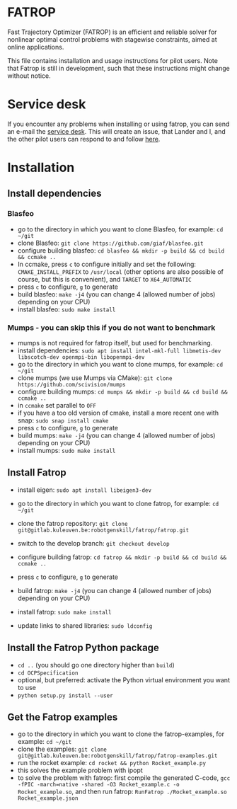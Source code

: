 # FATROP

Fast Trajectory Optimizer (FATROP) is an efficient and reliable solver for nonlinear optimal control problems with stagewise constraints, aimed at online applications.

This file contains installation and usage instructions for pilot users. Note that Fatrop is still in development, such that these instructions might change without notice.

# Service desk

If you encounter any problems when installing or using fatrop, you can send an e-mail the [service desk](mailto:gitlab-incoming+robotgenskill-fatrop-fatrop-5447-issue-@kuleuven.be). This will create an issue, that Lander and I, and the other pilot users can respond to and follow [here](https://gitlab.kuleuven.be/robotgenskill/fatrop/fatrop/-/issues/service_desk).

# Installation

## Install dependencies

### Blasfeo

* go to the directory in which you want to clone Blasfeo, for example: `cd ~/git`
* clone Blasfeo: `git clone https://github.com/giaf/blasfeo.git`
* configure building blasfeo: `cd blasfeo && mkdir -p build && cd build && ccmake ..`
* In ccmake, press `c` to configure initially and set the following: `CMAKE_INSTALL_PREFIX` to `/usr/local` (other options are also possible of course, but this is convenient), and `TARGET` to `X64_AUTOMATIC`
* press `c` to configure, `g` to generate
* build blasfeo: `make -j4` (you can change 4 (allowed number of jobs) depending on your CPU)
* install blasfeo: `sudo make install`

### Mumps - you can skip this if you do not want to benchmark

* mumps is not required for fatrop itself, but used for benchmarking.
* install dependencies: `sudo apt install intel-mkl-full libmetis-dev libscotch-dev openmpi-bin libopenmpi-dev`
* go to the directory in which you want to clone mumps, for example: `cd ~/git`
* clone mumps (we use Mumps via CMake): `git clone https://github.com/scivision/mumps`
* configure building mumps: `cd mumps && mkdir -p build && cd build && ccmake ..`
* in `ccmake` set parallel to `OFF`
* if you have a too old version of cmake, install a more recent one with snap: `sudo snap install cmake`
* press `c` to configure, `g` to generate
* build mumps: `make -j4` (you can change 4 (allowed number of jobs) depending on your CPU)
* install mumps: `sudo make install`

## Install Fatrop

* install eigen: `sudo apt install libeigen3-dev`
* go to the directory in which you want to clone fatrop, for example: `cd ~/git`
* clone the fatrop repository: `git clone git@gitlab.kuleuven.be:robotgenskill/fatrop/fatrop.git`
* switch to the develop branch: `git checkout develop`
* configure building fatrop: `cd fatrop && mkdir -p build && cd build && ccmake ..`
* press `c` to configure, `g` to generate
* build fatrop: `make -j4` (you can change 4 (allowed number of jobs) depending on your CPU)
* install fatrop: `sudo make install`

* update links to shared libraries: `sudo ldconfig`

## Install the Fatrop Python package

* `cd ..` (you should go one directory higher than `build`)
* `cd OCPSpecification`
* optional, but preferred: activate the Python virtual environment you want to use
* `python setup.py install --user`

## Get the Fatrop examples

* go to the directory in which you want to clone the fatrop-examples, for example: `cd ~/git`
* clone the examples: `git clone git@gitlab.kuleuven.be:robotgenskill/fatrop/fatrop-examples.git`
* run the rocket example: `cd rocket && python Rocket_example.py`
* this solves the example problem with ipopt
* to solve the problem with fatrop: first compile the generated C-code, `gcc -fPIC -march=native -shared -O3 Rocket_example.c -o Rocket_example.so`, and then run fatrop: `RunFatrop ./Rocket_example.so Rocket_example.json`

